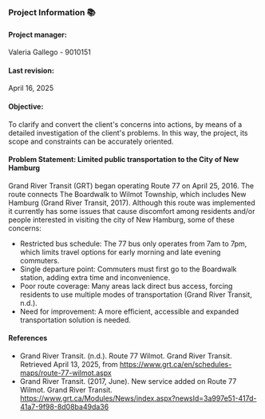 ### Project Information :books:

#### Project manager: 
Valeria Gallego - 9010151

#### Last revision:
April 16, 2025

#### Objective:
To clarify and convert the client's concerns into actions, by means of a detailed investigation of the client's problems. In this way, the project, its scope and constraints can be accurately oriented.

#### Problem Statement: Limited public transportation to the City of New Hamburg

Grand River Transit (GRT) began operating Route 77 on April 25, 2016. The route connects The Boardwalk to Wilmot Township, which includes New Hamburg (Grand River Transit, 2017).
Although this route was implemented it currently has some issues that cause discomfort among residents and/or people interested in visiting the city of New Hamburg, some of these concerns:
- Restricted bus schedule: The 77 bus only operates from 7am to 7pm, which limits travel options for early morning and late evening commuters.
- Single departure point: Commuters must first go to the Boardwalk station, adding extra time and inconvenience.
- Poor route coverage: Many areas lack direct bus access, forcing residents to use multiple modes of transportation (Grand River Transit, n.d.).
- Need for improvement: A more efficient, accessible and expanded transportation solution is needed.

#### References

- Grand River Transit. (n.d.). Route 77 Wilmot. Grand River Transit. Retrieved April 13, 2025, from https://www.grt.ca/en/schedules-maps/route-77-wilmot.aspx  
- Grand River Transit. (2017, June). New service added on Route 77 Wilmot. Grand River Transit. https://www.grt.ca/Modules/News/index.aspx?newsId=3a997e51-417d-41a7-9f98-8d08ba49da36  

